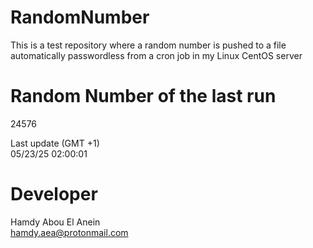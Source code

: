 # RandomNumber    
This is a test repository where a random number is pushed to a file automatically passwordless from a cron job in my Linux CentOS server    
# Random Number of the last run   
24576
      
Last update (GMT +1)    
05/23/25 02:00:01
# Developer    
Hamdy Abou El Anein   
hamdy.aea@protonmail.com
